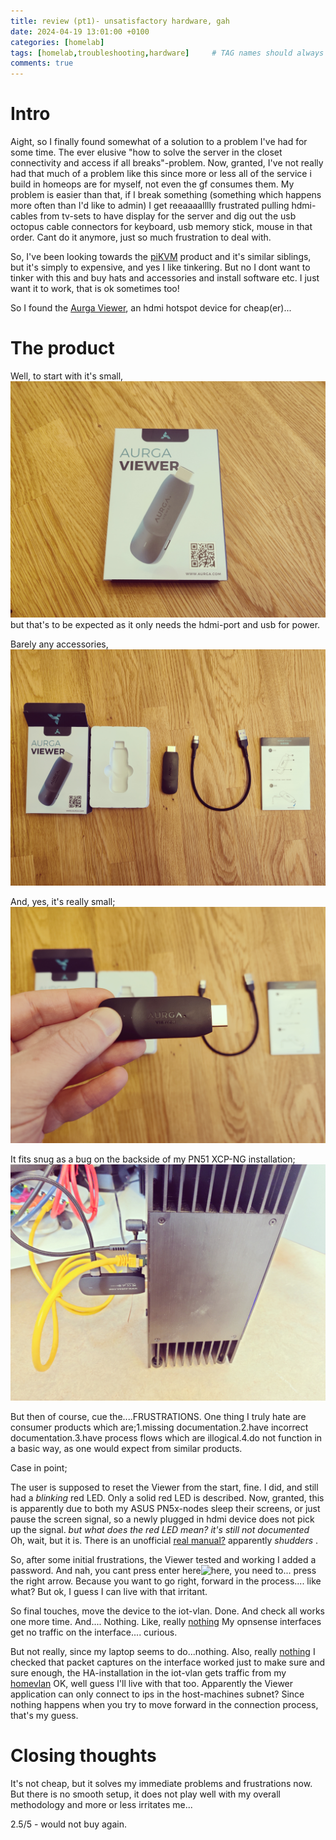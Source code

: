 ```yaml
---
title: review (pt1)- unsatisfactory hardware, gah
date: 2024-04-19 13:01:00 +0100
categories: [homelab]
tags: [homelab,troubleshooting,hardware]     # TAG names should always be lowercase
comments: true
---
```


# Intro

Aight, so I finally found somewhat of a solution to a problem I've had for some time. The ever elusive "how to solve the server in the closet connectivity and access if all breaks"-problem. Now, granted, I've not really had that much of a problem like this since more or less all of the service i build in homeops are for myself, not even the gf consumes them. My problem is easier than that, if I break something (something which happens more often than I'd like to admin) I get reeaaaalllly frustrated pulling hdmi-cables from tv-sets to have display for the server and dig out the usb octopus cable connectors for keyboard, usb memory stick, mouse in that order. Cant do it anymore, just so much frustration to deal with. 

So, I've been looking towards the [piKVM](https://pikvm.org/buy/) product and it's similar siblings, but it's simply to expensive, and yes I like tinkering. But no I dont want to tinker with this and buy hats and accessories and install software etc. I just want it to work, that is ok sometimes too!

So I found the [Aurga Viewer](https://www.aurga.com/), an hdmi hotspot device for cheap(er)...

# The product

Well, to start with it's small, ![aurga viewer](/assets/images/2024-04-19-unsatisfactory-hardware-gah-review-pt1/1.jpg) but that's to be expected as it only needs the hdmi-port and usb for power.

Barely any accessories, ![accessories](/assets/images/2024-04-19-unsatisfactory-hardware-gah-review-pt1/2.jpg) 

And, yes, it's really small; ![size](/assets/images/2024-04-19-unsatisfactory-hardware-gah-review-pt1/3.jpg)

It fits snug as a bug on the backside of my PN51 XCP-NG installation; ![size2](/assets/images/2024-04-19-unsatisfactory-hardware-gah-review-pt1/4.jpg)

But then of course, cue the....FRUSTRATIONS. One thing I truly hate are consumer products which are;1.missing documentation.2.have incorrect documentation.3.have process flows which are illogical.4.do not function in a basic way, as one would expect from similar products.

Case in point;

The user is supposed to reset the Viewer from the start, fine. I did, and still had a *blinking* red LED. Only a solid red LED is described. Now, granted, this is apparently due to both my ASUS PN5x-nodes sleep their screens, or just pause the screen signal, so a newly plugged in hdmi device does not pick up the signal.
 *but what does the red LED mean? it's still not documented* Oh, wait, but it is. There is an unofficial [real manual?](https://cdn.shopify.com/s/files/1/0627/4659/1401/files/AurgaOperationManual.pdf?v=1678785117) apparently *shudders* .

 So, after some initial frustrations, the Viewer tested and working I added a password. And nah, you cant press enter here![here](/assets/images/2024-04-19-unsatisfactory-hardware-gah-review-pt1/8.jpg), you need to... press the right arrow. Because you want to go right, forward in the process.... like what? But ok, I guess I can live with that irritant.

 So final touches, move the device to the iot-vlan. Done. And check all works one more time. And.... Nothing. Like, really [nothing](/assets/images/2024-04-19-unsatisfactory-hardware-gah-review-pt1/6.jpg) My opnsense interfaces get no traffic on the interface.... curious.

 But not really, since my laptop seems to do...nothing. Also, really [nothing](/assets/images/2024-04-19-unsatisfactory-hardware-gah-review-pt1/5.jpg) I checked that packet captures on the interface worked just to make sure and sure enough, the HA-installation in the iot-vlan gets traffic from my [homevlan](/assets/images/2024-04-19-unsatisfactory-hardware-gah-review-pt1/7.jpg) OK, well guess I'll live with that too. Apparently the Viewer application can only connect to ips in the host-machines subnet? Since nothing happens when you try to move forward in the connection process, that's my guess.

# Closing thoughts

It's not cheap, but it solves my immediate problems and frustrations now. But there is no smooth setup, it does not play well with my overall methodology and more or less irritates me... 

2.5/5 - would not buy again.



